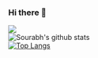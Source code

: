 ### Hi there 👋

<!--
**sourabhkumar45/sourabhkumar45** is a ✨ _special_ ✨ repository because its `README.md` (this file) appears on your GitHub profile.

Here are some ideas to get you started:

- 🔭 I’m currently working on ...
- 🌱 I’m currently learning ...
- 👯 I’m looking to collaborate on ...
- 🤔 I’m looking for help with ...
- 💬 Ask me about ...
- 📫 How to reach me: ...
- 😄 Pronouns: ...
- ⚡ Fun fact: ...
-->
![](https://komarev.com/ghpvc/?username=your-github-sourabhkumar45&label=PROFILE+VIEWS)  
![Sourabh's github stats](https://github-readme-stats.vercel.app/api?username=sourabhkumar45&show_icons=true&theme=radical)  
[![Top Langs](https://github-readme-stats.vercel.app/api/top-langs/?username=sourabhkumar45&layout=compact)](https://github.com/anuraghazra/github-readme-stats)



